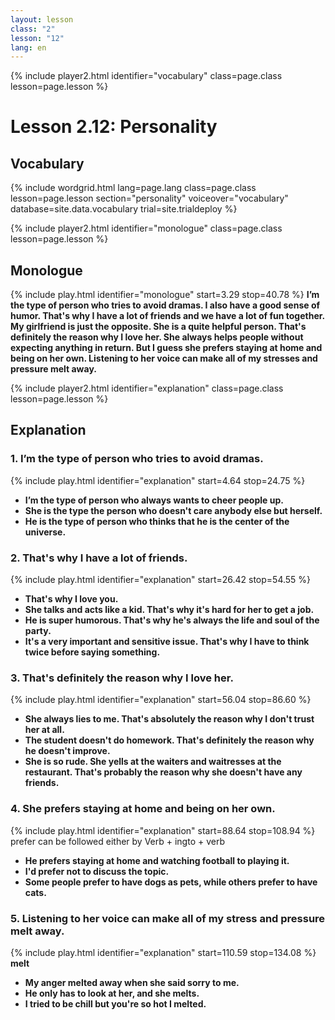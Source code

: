 ```yaml
---
layout: lesson
class: "2"
lesson: "12"	
lang: en
---
```



{% include player2.html identifier="vocabulary" class=page.class lesson=page.lesson %}
# Lesson 2.12: Personality



## Vocabulary

{% include wordgrid.html lang=page.lang
    class=page.class 
    lesson=page.lesson 
    section="personality"
    voiceover="vocabulary"
    database=site.data.vocabulary 
    trial=site.trialdeploy %}



{% include player2.html identifier="monologue" class=page.class lesson=page.lesson %}
## Monologue
{% include play.html identifier="monologue" start=3.29 stop=40.78 %}
__I’m the type of person who tries to avoid dramas. I also have a good sense of humor. That's why I have a lot of friends and we have a lot of fun together. My girlfriend is just the opposite. She is a quite helpful person. That's definitely the reason why I love her. She always helps people without expecting anything in return. But I guess she prefers staying at home and being on her own. Listening to her voice can make all of my stresses and pressure melt away.__ 
 
{% include player2.html identifier="explanation" class=page.class lesson=page.lesson %}
## Explanation


### 1. I’m the type of person who tries to avoid dramas. 
{% include play.html identifier="explanation" start=4.64 stop=24.75 %}
- __I’m the type of person who always wants to cheer people up.__
- __She is the type the person who doesn't care anybody else but herself.__
- __He is the type of person who thinks that he is the center of the universe.__ 


### 2. That's why I have a lot of friends.
{% include play.html identifier="explanation" start=26.42 stop=54.55 %}
- __That's why I love you.__
- __She talks and acts like a kid. That's why it's hard for her to get a job.__
- __He is super humorous. That's why he's always the life and soul of the party.__
- __It's a very important and sensitive issue. That's why I have to think twice before saying something.__  


### 3. That's definitely the reason why I love her. 
{% include play.html identifier="explanation" start=56.04 stop=86.60 %}
- __She always lies to me. That's absolutely the reason why I don't trust her at all.__
- __The student doesn't do homework. That's definitely the reason why he doesn't improve.__
- __She is so rude. She yells at the waiters and waitresses at the restaurant. That's probably the reason why she doesn't have any friends.__  


### 4. She prefers staying at home and being on her own.
{% include play.html identifier="explanation" start=88.64 stop=108.94 %}
prefer can be followed either by Verb + ingto + verb
- __He prefers staying at home and watching football to playing it.__
- __I'd prefer not to discuss the topic.__
- __Some people prefer to have dogs as pets, while others prefer to have cats.__ 


### 5. Listening to her voice can make all of my stress and pressure melt away. 
{% include play.html identifier="explanation" start=110.59 stop=134.08 %}
__melt__
- __My anger melted away when she said sorry to me.__
- __He only has to look at her, and she melts.__
- __I tried to be chill but you're so hot I melted.__





